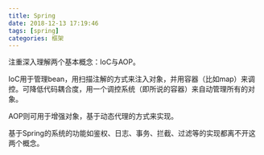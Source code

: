 ```yaml
---
title: Spring
date: 2018-12-13 17:19:46
tags: [spring]
categories: 框架
---
```


注重深入理解两个基本概念：IoC与AOP。

<!-- more -->

IoC用于管理bean，用扫描注解的方式来注入对象，并用容器（比如map）来调控。可降低代码耦合度，用一个调控系统（即所说的容器）来自动管理所有的对象。

AOP则可用于增强对象，基于动态代理的方式来实现。

基于Spring的系统的功能如鉴权、日志、事务、拦截、过滤等的实现都离不开这两个概念。

